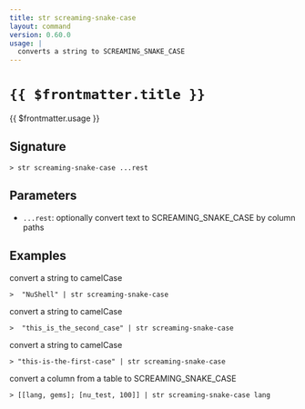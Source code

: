 ```yaml
---
title: str screaming-snake-case
layout: command
version: 0.60.0
usage: |
  converts a string to SCREAMING_SNAKE_CASE
---
```


# `{{ $frontmatter.title }}`

<div style='white-space: pre-wrap;'>{{ $frontmatter.usage }}</div>

## Signature

`> str screaming-snake-case ...rest`

## Parameters

- `...rest`: optionally convert text to SCREAMING_SNAKE_CASE by column paths

## Examples

convert a string to camelCase

```shell
>  "NuShell" | str screaming-snake-case
```

convert a string to camelCase

```shell
>  "this_is_the_second_case" | str screaming-snake-case
```

convert a string to camelCase

```shell
> "this-is-the-first-case" | str screaming-snake-case
```

convert a column from a table to SCREAMING_SNAKE_CASE

```shell
> [[lang, gems]; [nu_test, 100]] | str screaming-snake-case lang
```
